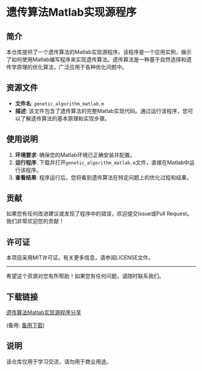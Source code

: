 # 遗传算法Matlab实现源程序

## 简介
本仓库提供了一个遗传算法的Matlab实现源程序。该程序是一个应用实例，展示了如何使用Matlab编写程序来实现遗传算法。遗传算法是一种基于自然选择和遗传学原理的优化算法，广泛应用于各种优化问题中。

## 资源文件
- **文件名**: `genetic_algorithm_matlab.m`
- **描述**: 该文件包含了遗传算法的完整Matlab实现代码。通过运行该程序，您可以了解遗传算法的基本原理和实现步骤。

## 使用说明
1. **环境要求**: 确保您的Matlab环境已正确安装并配置。
2. **运行程序**: 下载并打开`genetic_algorithm_matlab.m`文件，直接在Matlab中运行该程序。
3. **查看结果**: 程序运行后，您将看到遗传算法在特定问题上的优化过程和结果。

## 贡献
如果您有任何改进建议或发现了程序中的错误，欢迎提交Issue或Pull Request。我们非常欢迎您的贡献！

## 许可证
本项目采用MIT许可证。有关更多信息，请参阅LICENSE文件。

---

希望这个资源对您有所帮助！如果您有任何问题，请随时联系我们。

## 下载链接
[遗传算法Matlab实现源程序分享]() 

(备用: [备用下载](https://pan.baidu.com/s/1Xiuvmc02YIWbaatjsHOvtQ?pwd=1234))

## 说明

该仓库仅用于学习交流，请勿用于商业用途。

